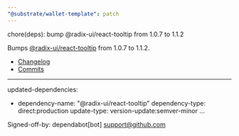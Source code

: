 ```yaml
---
"@substrate/wallet-template": patch
---
```


chore(deps): bump @radix-ui/react-tooltip from 1.0.7 to 1.1.2

Bumps [@radix-ui/react-tooltip](https://github.com/radix-ui/primitives) from 1.0.7 to 1.1.2.
- [Changelog](https://github.com/radix-ui/primitives/blob/main/release-process.md)
- [Commits](https://github.com/radix-ui/primitives/commits)

---
updated-dependencies:
- dependency-name: "@radix-ui/react-tooltip"
  dependency-type: direct:production
  update-type: version-update:semver-minor
...

Signed-off-by: dependabot[bot] <support@github.com>
